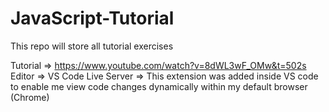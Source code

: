 # JavaScript-Tutorial
This repo will store all tutorial exercises 

Tutorial => https://www.youtube.com/watch?v=8dWL3wF_OMw&t=502s
Editor => VS Code 
Live Server => This extension was added inside VS code to enable me view code changes dynamically within my default browser (Chrome) 
